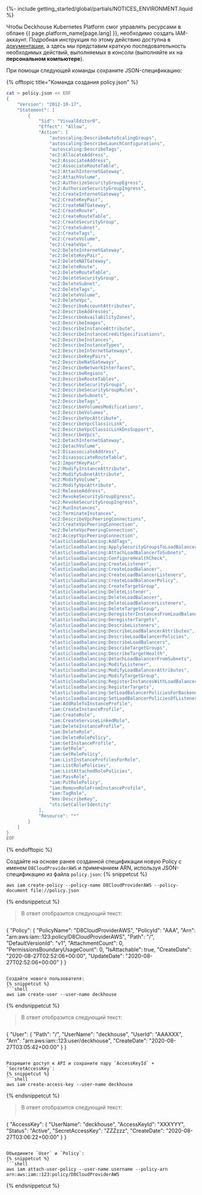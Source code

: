 {%- include getting_started/global/partials/NOTICES_ENVIRONMENT.liquid %}

Чтобы Deckhouse Kubernetes Platform смог управлять ресурсами в облаке {{ page.platform_name[page.lang] }}, необходимо создать IAM-аккаунт. Подробная инструкция по этому действию доступна в [документации](/documentation/v1/modules/030-cloud-provider-aws/environment.html), а здесь мы представим краткую последовательность необходимых действий, выполняемых в консоли (выполняйте их на **персональном компьютере**).

При помощи следующей команды сохраните JSON-спецификацию:

{% offtopic title="Команда создания policy.json" %}
```bash
cat > policy.json << EOF
{
    "Version": "2012-10-17",
    "Statement": [
        {
            "Sid": "VisualEditor0",
            "Effect": "Allow",
            "Action": [
                "autoscaling:DescribeAutoScalingGroups",
                "autoscaling:DescribeLaunchConfigurations",
                "autoscaling:DescribeTags",
                "ec2:AllocateAddress",
                "ec2:AssociateAddress",
                "ec2:AssociateRouteTable",
                "ec2:AttachInternetGateway",
                "ec2:AttachVolume",
                "ec2:AuthorizeSecurityGroupEgress",
                "ec2:AuthorizeSecurityGroupIngress",
                "ec2:CreateInternetGateway",
                "ec2:CreateKeyPair",
                "ec2:CreateNATGateway",
                "ec2:CreateRoute",
                "ec2:CreateRouteTable",
                "ec2:CreateSecurityGroup",
                "ec2:CreateSubnet",
                "ec2:CreateTags",
                "ec2:CreateVolume",
                "ec2:CreateVpc",
                "ec2:DeleteInternetGateway",
                "ec2:DeleteKeyPair",
                "ec2:DeleteNATGateway",
                "ec2:DeleteRoute",
                "ec2:DeleteRouteTable",
                "ec2:DeleteSecurityGroup",
                "ec2:DeleteSubnet",
                "ec2:DeleteTags",
                "ec2:DeleteVolume",
                "ec2:DeleteVpc",
                "ec2:DescribeAccountAttributes",
                "ec2:DescribeAddresses",
                "ec2:DescribeAvailabilityZones",
                "ec2:DescribeImages",
                "ec2:DescribeInstanceAttribute",
                "ec2:DescribeInstanceCreditSpecifications",
                "ec2:DescribeInstances",
                "ec2:DescribeInstanceTypes",
                "ec2:DescribeInternetGateways",
                "ec2:DescribeKeyPairs",
                "ec2:DescribeNatGateways",
                "ec2:DescribeNetworkInterfaces",
                "ec2:DescribeRegions",
                "ec2:DescribeRouteTables",
                "ec2:DescribeSecurityGroups",
                "ec2:DescribeSecurityGroupRules",
                "ec2:DescribeSubnets",
                "ec2:DescribeTags",
                "ec2:DescribeVolumesModifications",
                "ec2:DescribeVolumes",
                "ec2:DescribeVpcAttribute",
                "ec2:DescribeVpcClassicLink",
                "ec2:DescribeVpcClassicLinkDnsSupport",
                "ec2:DescribeVpcs",
                "ec2:DetachInternetGateway",
                "ec2:DetachVolume",
                "ec2:DisassociateAddress",
                "ec2:DisassociateRouteTable",
                "ec2:ImportKeyPair",
                "ec2:ModifyInstanceAttribute",
                "ec2:ModifySubnetAttribute",
                "ec2:ModifyVolume",
                "ec2:ModifyVpcAttribute",
                "ec2:ReleaseAddress",
                "ec2:RevokeSecurityGroupEgress",
                "ec2:RevokeSecurityGroupIngress",
                "ec2:RunInstances",
                "ec2:TerminateInstances",
                "ec2:DescribeVpcPeeringConnections",
                "ec2:CreateVpcPeeringConnection",
                "ec2:DeleteVpcPeeringConnection",
                "ec2:AcceptVpcPeeringConnection",
                "elasticloadbalancing:AddTags",
                "elasticloadbalancing:ApplySecurityGroupsToLoadBalancer",
                "elasticloadbalancing:AttachLoadBalancerToSubnets",
                "elasticloadbalancing:ConfigureHealthCheck",
                "elasticloadbalancing:CreateListener",
                "elasticloadbalancing:CreateLoadBalancer",
                "elasticloadbalancing:CreateLoadBalancerListeners",
                "elasticloadbalancing:CreateLoadBalancerPolicy",
                "elasticloadbalancing:CreateTargetGroup",
                "elasticloadbalancing:DeleteListener",
                "elasticloadbalancing:DeleteLoadBalancer",
                "elasticloadbalancing:DeleteLoadBalancerListeners",
                "elasticloadbalancing:DeleteTargetGroup",
                "elasticloadbalancing:DeregisterInstancesFromLoadBalancer",
                "elasticloadbalancing:DeregisterTargets",
                "elasticloadbalancing:DescribeListeners",
                "elasticloadbalancing:DescribeLoadBalancerAttributes",
                "elasticloadbalancing:DescribeLoadBalancerPolicies",
                "elasticloadbalancing:DescribeLoadBalancers",
                "elasticloadbalancing:DescribeTargetGroups",
                "elasticloadbalancing:DescribeTargetHealth",
                "elasticloadbalancing:DetachLoadBalancerFromSubnets",
                "elasticloadbalancing:ModifyListener",
                "elasticloadbalancing:ModifyLoadBalancerAttributes",
                "elasticloadbalancing:ModifyTargetGroup",
                "elasticloadbalancing:RegisterInstancesWithLoadBalancer",
                "elasticloadbalancing:RegisterTargets",
                "elasticloadbalancing:SetLoadBalancerPoliciesForBackendServer",
                "elasticloadbalancing:SetLoadBalancerPoliciesOfListener",
                "iam:AddRoleToInstanceProfile",
                "iam:CreateInstanceProfile",
                "iam:CreateRole",
                "iam:CreateServiceLinkedRole",
                "iam:DeleteInstanceProfile",
                "iam:DeleteRole",
                "iam:DeleteRolePolicy",
                "iam:GetInstanceProfile",
                "iam:GetRole",
                "iam:GetRolePolicy",
                "iam:ListInstanceProfilesForRole",
                "iam:ListRolePolicies",
                "iam:ListAttachedRolePolicies",
                "iam:PassRole",
                "iam:PutRolePolicy",
                "iam:RemoveRoleFromInstanceProfile",
                "iam:TagRole",
                "kms:DescribeKey",
                "sts:GetCallerIdentity"
            ],
            "Resource": "*"
        }
    ]
}
EOF
```
{% endofftopic %}

Создайте на основе ранее созданной спецификации новую Policy с именем `D8CloudProviderAWS` и примечанием ARN, используя JSON-спецификацию из файла `policy.json`:
{% snippetcut %}
```shell
aws iam create-policy --policy-name D8CloudProviderAWS --policy-document file://policy.json
```
{% endsnippetcut %}

> В ответ отобразится следующий текст:
> ```yaml
  {
      "Policy": {
          "PolicyName": "D8CloudProviderAWS",
          "PolicyId": "AAA",
          "Arn": "arn:aws:iam::123:policy/D8CloudProviderAWS",
          "Path": "/",
          "DefaultVersionId": "v1",
          "AttachmentCount": 0,
          "PermissionsBoundaryUsageCount": 0,
          "IsAttachable": true,
          "CreateDate": "2020-08-27T02:52:06+00:00",
          "UpdateDate": "2020-08-27T02:52:06+00:00"
      }
  }
  ```

Создайте нового пользователя:
{% snippetcut %}
```shell
aws iam create-user --user-name deckhouse
```
{% endsnippetcut %}

> В ответ отобразится следующий текст:
> ```yaml
  {
      "User": {
          "Path": "/",
          "UserName": "deckhouse",
          "UserId": "AAAXXX",
          "Arn": "arn:aws:iam::123:user/deckhouse",
          "CreateDate": "2020-08-27T03:05:42+00:00"
      }
  }
  ```

Разрешите доступ к API и сохраните пару `AccessKeyId` + `SecretAccessKey`:
{% snippetcut %}
```shell
aws iam create-access-key --user-name deckhouse
```
{% endsnippetcut %}

> В ответ отобразится следующий текст:
> ```yaml
  {
      "AccessKey": {
          "UserName": "deckhouse",
          "AccessKeyId": "XXXYYY",
          "Status": "Active",
          "SecretAccessKey": "ZZZzzz",
          "CreateDate": "2020-08-27T03:06:22+00:00"
      }
  }
  ```

Объедините `User` и `Policy`:
{% snippetcut %}
```shell
aws iam attach-user-policy --user-name username --policy-arn arn:aws:iam::123:policy/D8CloudProviderAWS
```
{% endsnippetcut %}
